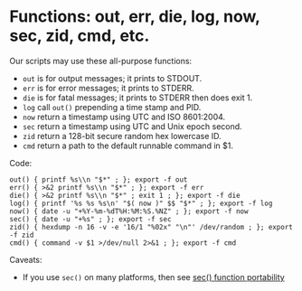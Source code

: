 # Functions: out, err, die, log, now, sec, zid, cmd, etc.

Our scripts may use these all-purpose functions:

  * `out` is for output messages; it prints to STDOUT.
  * `err` is for error messages; it prints to STDERR.
  * `die` is for fatal messages; it prints to STDERR then does exit 1.
  * `log` call `out()` prepending a time stamp and PID.
  * `now` return a timestamp using UTC and ISO 8601:2004.
  * `sec` return a timestamp using UTC and Unix epoch second.
  * `zid` return a 128-bit secure random hex lowercase ID.
  * `cmd` return a path to the default runnable command in $1.
  
Code:

    out() { printf %s\\n "$*" ; }; export -f out
    err() { >&2 printf %s\\n "$*" ; }; export -f err
    die() { >&2 printf %s\\n "$*" ; exit 1 ; }; export -f die
    log() { printf '%s %s %s\n' "$( now )" $$ "$*" ; }; export -f log 
    now() { date -u "+%Y-%m-%dT%H:%M:%S.%NZ" ; }; export -f now
    sec() { date -u "+%s" ; }; export -f sec
    zid() { hexdump -n 16 -v -e '16/1 "%02x" "\n"' /dev/random ; }; export -f zid
    cmd() { command -v $1 >/dev/null 2>&1 ; }; export -f cmd

Caveats:

  * If you use `sec()` on many platforms, then see [sec() function portability](sec-function-portability.md)
